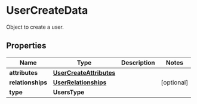 # UserCreateData

Object to create a user.

## Properties

| Name              | Type                                                | Description | Notes      |
| ----------------- | --------------------------------------------------- | ----------- | ---------- |
| **attributes**    | [**UserCreateAttributes**](UserCreateAttributes.md) |             |
| **relationships** | [**UserRelationships**](UserRelationships.md)       |             | [optional] |
| **type**          | **UsersType**                                       |             |
